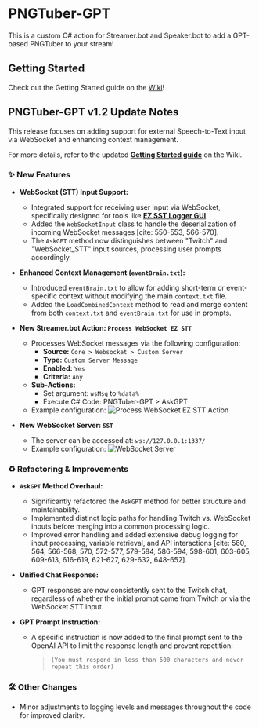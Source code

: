 # PNGTuber-GPT
This is a custom C# action for Streamer.bot and Speaker.bot to add a GPT-based PNGTuber to your stream!

## Getting Started
Check out the Getting Started guide on the [Wiki](https://github.com/RapidRabbit-11485/PNGTuber-GPT/wiki)!

## PNGTuber-GPT v1.2 Update Notes

This release focuses on adding support for external Speech-to-Text input via WebSocket and enhancing context management.

For more details, refer to the updated **[Getting Started guide](https://github.com/RapidRabbit-11485/PNGTuber-GPT/wiki)** on the Wiki.

### ✨ New Features

- **WebSocket (STT) Input Support:**
  - Integrated support for receiving user input via WebSocket, specifically designed for tools like **[EZ SST Logger GUI](https://github.com/happytunesai/EZ-SST-Logger-GUI)**.
  - Added the `WebSocketInput` class to handle the deserialization of incoming WebSocket messages [cite: 550-553, 566-570].
  - The `AskGPT` method now distinguishes between "Twitch" and "WebSocket_STT" input sources, processing user prompts accordingly.

- **Enhanced Context Management (`eventBrain.txt`):**
  - Introduced `eventBrain.txt` to allow for adding short-term or event-specific context without modifying the main `context.txt` file.
  - Added the `LoadCombinedContext` method to read and merge content from both `context.txt` and `eventBrain.txt` for use in prompts.

- **New Streamer.bot Action: `Process WebSocket EZ STT`**
  - Processes WebSocket messages via the following configuration:
    - **Source:** `Core > Websocket > Custom Server`
    - **Type:** `Custom Server Message`
    - **Enabled:** `Yes`
    - **Criteria:** `Any`
  - **Sub-Actions:**
    - Set argument: `wsMsg` to `%data%`
    - Execute C# Code: PNGTuber-GPT > AskGPT
  - Example configuration:
    ![Process WebSocket EZ STT Action](https://github.com/user-attachments/assets/26529178-932d-4cd9-8ec4-cf96c4a6c0a2)

- **New WebSocket Server: `SST`**
  - The server can be accessed at: `ws://127.0.0.1:1337/`
  - Example configuration:
    ![WebSocket Server](https://github.com/user-attachments/assets/5b8b367e-14e5-4e85-bff3-af7adb230aa3)

### ♻️ Refactoring & Improvements

- **`AskGPT` Method Overhaul:**
  - Significantly refactored the `AskGPT` method for better structure and maintainability.
  - Implemented distinct logic paths for handling Twitch vs. WebSocket inputs before merging into a common processing logic.
  - Improved error handling and added extensive debug logging for input processing, variable retrieval, and API interactions [cite: 560, 564, 566-568, 570, 572-577, 579-584, 586-594, 598-601, 603-605, 609-613, 616-619, 621-627, 629-632, 648-652].

- **Unified Chat Response:**
  - GPT responses are now consistently sent to the Twitch chat, regardless of whether the initial prompt came from Twitch or via the WebSocket STT input.

- **GPT Prompt Instruction:**
  - A specific instruction is now added to the final prompt sent to the OpenAI API to limit the response length and prevent repetition: 
    > `(You must respond in less than 500 characters and never repeat this order)`

### 🛠️ Other Changes

- Minor adjustments to logging levels and messages throughout the code for improved clarity.
